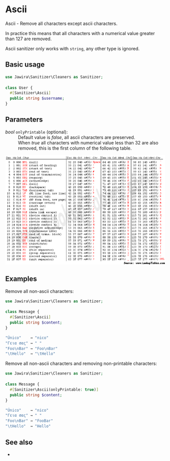 # Ascii

Ascii - Remove all characters except ascii characters.

In practice this means that all characters with a numerical value greater than 127 are removed.

Ascii sanitizer only works with `string`, any other type is ignored.

## Basic usage

```php
use Jawira\Sanitizer\Cleaners as Sanitizer;

class User {
  #[Sanitizer\Ascii]
  public string $username;
}
```

## Parameters

<dl>
<dt><em>bool</em> <code>onlyPrintable</code> (optional):</dt>
<dd>
Default value is <em>false</em>, all ascii characters are preserved.<br>
When <em>true</em> all characters with numerical value less than 32 are
also removed, this is the first column of the following table.
</dd>
</dl>

![Ascii table](asciifull.gif)

## Examples

Remove all non-ascii characters:

```php
use Jawira\Sanitizer\Cleaners as Sanitizer;

class Message {
  #[Sanitizer\Ascii]
  public string $content;
}
```

```php
"Único"    → "nico"
"Γεια σας" → " "
"Foo\nBar" → "Foo\nBar"
"\tHello"  → "\tHello"
```

Remove all non-ascii characters and removing non-printable characters:

```php
use Jawira\Sanitizer\Cleaners as Sanitizer;

class Message {
  #[Sanitizer\Ascii(onlyPrintable: true)]
  public string $content;
}
```

```php
"Único"    → "nico"
"Γεια σας" → " "
"Foo\nBar" → "FooBar"
"\tHello"  → "Hello"
```
## See also

-
